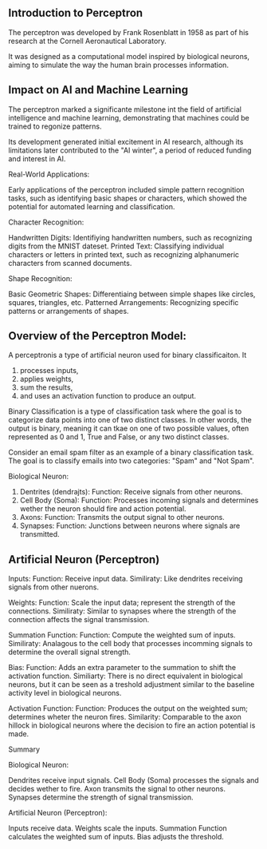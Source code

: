 ## Introduction to Perceptron

The perceptron was developed by Frank Rosenblatt in 1958 as part of his research at the Cornell Aeronautical Laboratory.

It was designed as a computational model inspired by biological neurons, aiming to simulate the way the human brain processes information.

## Impact on AI and Machine Learning

The perceptron marked a significante milestone int the field of artificial intelligence and machine learning, demonstrating that machines could be trained to regonize patterns.

Its development generated initial excitement in AI research, although its limitations later contributed to the "AI winter", a period of reduced funding and interest in AI.

Real-World Applications:

Early applications of the perceptron included simple pattern recognition tasks, such as identifying basic shapes or characters, which showed the potential for automated learning and classification.

Character Recognition:

Handwritten Digits: Identifiying handwritten numbers, such as recognizing digits from the MNIST dateset.
Printed Text: Classifying individual characters or letters in printed text, such as recognizing alphanumeric characters from scanned documents.

Shape Recognition:

Basic Geometric Shapes: Differentiaing between simple shapes like circles, squares, triangles, etc.
Patterned Arrangements: Recognizing specific patterns or arrangements of shapes.

## Overview of the Perceptron Model:

A perceptronis a type of artificial neuron used for binary classificaiton. It

1. processes inputs,
2. applies weights,
3. sum the results,
4. and uses an activation function to produce an output.

Binary Classification is a type of classification task where the goal is to categorize data points into one of two distinct classes. In other words, the output is binary, meaning it can tkae on one of two possible values, often represented as 0 and 1, True and False, or any two distinct classes.

Consider an email spam filter as an example of a binary classification task. The goal is to classify emails into two categories: "Spam" and "Not Spam".

Biological Neuron:

1. Dentrites (dendrajts): Function: Receive signals from other neurons.
2. Cell Body (Soma): Function: Processes incoming signals and determines wether the neuron should fire and action potential.
3. Axons: Function: Transmits the output signal to other neurons.
4. Synapses: Function: Junctions between neurons where signals are transmitted.

## Artificial Neuron (Perceptron)

Inputs: Function: Receive input data. Similiraty: Like dendrites receiving signals from other nuerons.

Weights: Function: Scale the input data; represent the strength of the connections. Similiraty: Similar to synapses where the strength of the connection affects the signal transmission.

Summation Function: Function: Compute the weighted sum of inputs. Similiraty: Analagous to the cell body that processes incomming signals to determine the overall signal strength.

Bias: Function: Adds an extra parameter to the summation to shift the activation function. Similiarty: There is no direct equivalent in biological neurons, but it can be seen as a treshold adjustment similar to the baseline activity level in biological neurons.

Activation Function: Function: Produces the output on the weighted sum; determines wheter the neuron fires. Similarity: Comparable to the axon hillock in biological neurons where the decision to fire an action potential is made.

Summary

Biological Neuron:

Dendrites receive input signals.
Cell Body (Soma) processes the signals and decides wether to fire.
Axon transmits the signal to other neurons.
Synapses determine the strength of signal transmission.

Artificial Neuron (Perceptron):

Inputs receive data.
Weights scale the inputs.
Summation Function calculates the weighted sum of inputs.
Bias adjusts the threshold.